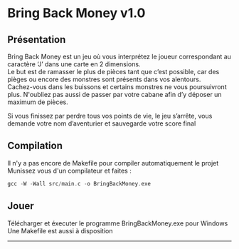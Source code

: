 # Bring Back Money v1.0

## Présentation

Bring Back Money est un jeu où vous interprétez le joueur correspondant au caractère ‘J’ dans une carte en 2 dimensions.  
Le but est de ramasser le plus de pièces tant que c’est possible, car des pièges ou encore des monstres sont présents dans vos alentours.  
Cachez-vous dans les buissons et certains monstres ne vous poursuivront plus. N'oubliez pas aussi de passer par votre cabane afin d’y déposer un maximum de pièces.   
  

Si vous finissez par perdre tous vos points de vie, le jeu s’arrête, vous demande votre nom d’aventurier et sauvegarde votre score final

## Compilation
Il n'y a pas encore de Makefile pour compiler automatiquement le projet
Munissez vous d'un compilateur et faites : 
```go
gcc -W -Wall src/main.c -o BringBackMoney.exe
```

## Jouer
Télécharger et éxecuter le programme BringBackMoney.exe pour Windows
Une Makefile est aussi à disposition

---

